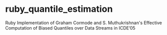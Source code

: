 ruby_quantile_estimation
========================

Ruby Implementation of Graham Cormode and S. Muthukrishnan's Effective Computation of Biased Quantiles over Data Streams in ICDE’05
